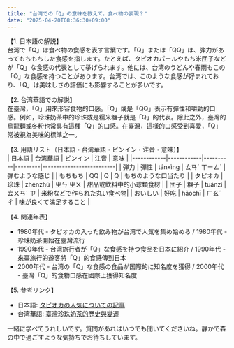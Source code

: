 ```yaml
---
title: "台湾での「Q」の意味を教えて。食べ物の表現？"
date: "2025-04-20T08:36:30+09:00"
---
```


【1. 日本語の解説】  
台湾で「Q」は食べ物の食感を表す言葉です。「Q」または「QQ」は、弾力があってもちもちした食感を指します。たとえば、タピオカパールやもち米団子などが「Q」な食感の代表として挙げられます。他には、台湾のうどんや春雨もこの「Q」な食感を持つことがあります。台湾では、このような食感が好まれており、「Q」は美味しさの評価にも影響することが多いです。

【2. 台湾華語での解説】  
在臺灣，「Q」用來形容食物的口感。「Q」或是「QQ」表示有彈性和嚼勁的口感。例如，珍珠奶茶中的珍珠或是糯米糰子就是「Q」的代表。除此之外，臺灣的烏龍麵或冬粉也常具有這種「Q」的口感。在臺灣，這樣的口感受到喜愛，「Q」常被視為美味的標準之一。

【3. 用語リスト（日本語・台湾華語・ピンイン・注音・意味）】  
| 日本語     | 台湾華語   | ピンイン | 注音    | 意味                     |
|------------|------------|----------|---------|--------------------------|
| 弾力       | 彈性       | tánxìng  | ㄊㄢˊ ㄒㄧㄥˋ  | 弾むような感じ            |
| もちもち   | QQ        | Q       | Q       | もちのような口当たり      |
| タピオカ   | 珍珠       | zhēnzhū  | ㄓㄣ ㄓㄨ   | 甜品或飲料中的小球類食材  |
| 団子       | 糰子       | tuánzi   | ㄊㄨㄢˊ ㄗ   | 米粉などで作られた丸い食べ物|
| おいしい   | 好吃       | hǎochī   | ㄏㄠˇ ㄔ   | 味が良くて満足すること   |

【4. 関連年表】  
- 1980年代 - タピオカの入った飲み物が台湾で人気を集め始める / 1980年代 - 珍珠奶茶開始在臺灣流行  
- 1990年代 - 台湾旅行者が「Q」な食感を持つ食品を日本に紹介 / 1990年代 - 來臺旅行的遊客將「Q」的食感傳到日本  
- 2000年代 - 台湾の「Q」な食感の食品が国際的に知名度を獲得 / 2000年代 - 臺灣「Q」的食物口感在國際上獲得知名度

【5. 参考リンク】  
- 日本語: [タピオカの人気についての記事](https://www.nippon.com/ja/japan-topics/c08902/)  
- 台湾華語: [臺灣珍珠奶茶的歷史與變遷](https://www.taiwan.net.tw/m1.aspx?sNo=0000204&lid=C107870&CtNode=6953&mp=1)  

一緒に学べてうれしいです。質問があればいつでも聞いてくださいね。静かで森の中で過ごすような気持ちでお待ちしています。
